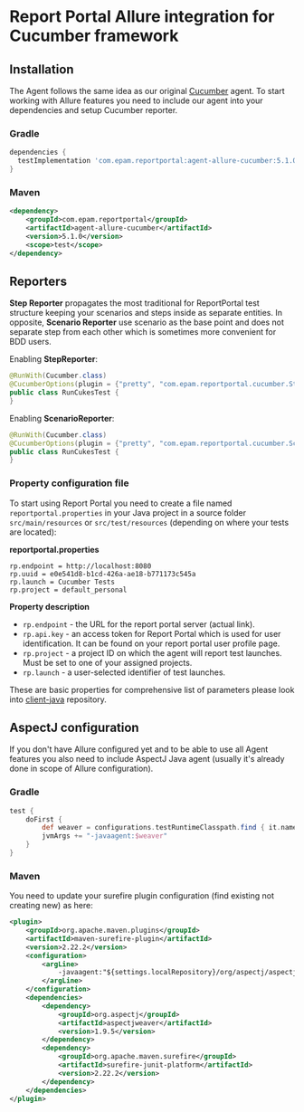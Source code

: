 # Report Portal Allure integration for Cucumber framework
## Installation
The Agent follows the same idea as our original [Cucumber](https://github.com/reportportal/agent-java-cucumber) agent. To start working with
Allure features you need to include our agent into your dependencies and setup Cucumber reporter.
### Gradle
```groovy
dependencies {
  testImplementation 'com.epam.reportportal:agent-allure-cucumber:5.1.0'
}
```

### Maven
```xml
<dependency>
    <groupId>com.epam.reportportal</groupId>
    <artifactId>agent-allure-cucumber</artifactId>
    <version>5.1.0</version>
    <scope>test</scope>
</dependency>
```

## Reporters
**Step Reporter** propagates the most traditional for ReportPortal test structure
keeping your scenarios and steps inside as separate entities. In opposite, **Scenario Reporter**
use scenario as the base point and does not separate step from each other which is sometimes more
convenient for BDD users.

Enabling **StepReporter**:
```java
@RunWith(Cucumber.class)
@CucumberOptions(plugin = {"pretty", "com.epam.reportportal.cucumber.StepReporter"})
public class RunCukesTest {
}
```

Enabling **ScenarioReporter**:
```java
@RunWith(Cucumber.class)
@CucumberOptions(plugin = {"pretty", "com.epam.reportportal.cucumber.ScenarioReporter"})
public class RunCukesTest {
}
```

### Property configuration file

To start using Report Portal you need to create a file named `reportportal.properties` in your Java project in a source folder
`src/main/resources` or `src/test/resources` (depending on where your tests are located):

**reportportal.properties**

```
rp.endpoint = http://localhost:8080
rp.uuid = e0e541d8-b1cd-426a-ae18-b771173c545a
rp.launch = Cucumber Tests
rp.project = default_personal
```

**Property description**

* `rp.endpoint` - the URL for the report portal server (actual link).
* `rp.api.key` - an access token for Report Portal which is used for user identification. It can be found on your report portal user profile
  page.
* `rp.project` - a project ID on which the agent will report test launches. Must be set to one of your assigned projects.
* `rp.launch` - a user-selected identifier of test launches.

These are basic properties for comprehensive list of parameters please look into [client-java](https://github.com/reportportal/client-java)
repository.

## AspectJ configuration
If you don't have Allure configured yet and to be able to use all Agent features you also need to include AspectJ Java agent (usually it's
already done in scope of Allure configuration).
### Gradle
```groovy
test {
    doFirst {
        def weaver = configurations.testRuntimeClasspath.find { it.name.contains("aspectjweaver") }
        jvmArgs += "-javaagent:$weaver"
    }
}
```
### Maven
You need to update your surefire plugin configuration (find existing not creating new) as here:
```xml
<plugin>
    <groupId>org.apache.maven.plugins</groupId>
    <artifactId>maven-surefire-plugin</artifactId>
    <version>2.22.2</version>
    <configuration>
        <argLine>
            -javaagent:"${settings.localRepository}/org/aspectj/aspectjweaver/1.9.5/aspectjweaver-1.9.5.jar"
        </argLine>
    </configuration>
    <dependencies>
        <dependency>
            <groupId>org.aspectj</groupId>
            <artifactId>aspectjweaver</artifactId>
            <version>1.9.5</version>
        </dependency>
        <dependency>
            <groupId>org.apache.maven.surefire</groupId>
            <artifactId>surefire-junit-platform</artifactId>
            <version>2.22.2</version>
        </dependency>
    </dependencies>
</plugin>
```
